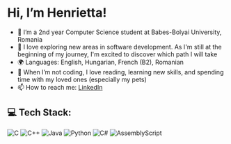 # Hi, I’m Henrietta!
- 🌱 I’m a 2nd year Computer Science student at Babes-Bolyai University, Romania
- 💞️ I love exploring new areas in software development. As I'm still at the beginning of my journey, I'm excited to discover which path I will take
- 🌍 Languages: English, Hungarian, French (B2), Romanian
- 🎨 When I’m not coding, I love reading, learning new skills, and spending time with my loved ones (especially my pets)
- 📫 How to reach me: [LinkedIn](www.linkedin.com/in/henrietta-miko)

## 💻 Tech Stack:
![C](https://img.shields.io/badge/c-%2300599C.svg?style=for-the-badge&logo=c&logoColor=white) ![C++](https://img.shields.io/badge/c++-%2300599C.svg?style=for-the-badge&logo=c%2B%2B&logoColor=white) ![Java](https://img.shields.io/badge/java-%23ED8B00.svg?style=for-the-badge&logo=openjdk&logoColor=white) ![Python](https://img.shields.io/badge/python-3670A0?style=for-the-badge&logo=python&logoColor=ffdd54) ![C#](https://img.shields.io/badge/c%23-%23239120.svg?style=for-the-badge&logo=csharp&logoColor=white) ![AssemblyScript](https://img.shields.io/badge/assembly%20script-%23000000.svg?style=for-the-badge&logo=assemblyscript&logoColor=white)

<!---
mikohenrietta/mikohenrietta is a ✨ special ✨ repository because its `README.md` (this file) appears on your GitHub profile.
You can click the Preview link to take a look at your changes.
--->
